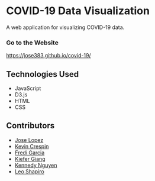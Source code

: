 # COVID-19 Data Visualization

A web application for visualizing COVID-19 data.

### Go to the Website
https://jose383.github.io/covid-19/

## Technologies Used

* JavaScript
* D3.js
* HTML
* CSS

## Contributors

* [Jose Lopez](https://github.com/jose383)
* [Kevin Crespin](https://github.com/KevinCrespin)
* [Fredi Garcia](https://github.com/f-garci)
* [Kiefer Giang](https://github.com/Kgiang6)
* [Kennedy Nguyen](https://github.com/TypicalEDIt)
* [Leo Shapiro](https://github.com/lhs328)
